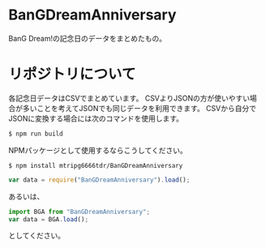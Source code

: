 # BanGDreamAnniversary 
BanG Dream!の記念日のデータをまとめたもの。

# リポジトリについて
各記念日データはCSVでまとめています。
CSVよりJSONの方が使いやすい場合が多いことを考えてJSONでも同じデータを利用できます。
CSVから自分でJSONに変換する場合には次のコマンドを使用します。
```bash
$ npm run build
```
NPMパッケージとして使用するならこうしてください。
```
$ npm install mtripg6666tdr/BanGDreamAnniversary
```
```javascript
var data = require("BanGDreamAnniversary").load();
```
あるいは、
```javascript
import BGA from "BanGDreamAnniversary";
var data = BGA.load();
```
としてください。